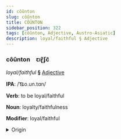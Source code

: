 ```yaml
---
id: côûnton
slug: côûnton
title: CÔÛNTON
sidebar_position: 322
tags: [côûnton, Adjective, Austro-Asiatic]
description: loyal/faithful § Adjective
---
```


### côûnton&emsp;<span kind="abugida">ꞇıɽ̃ʄc̃</span>

*loyal/faithful* **§** [Adjective](../../tags/Adjective)

**IPA**: /ˈt͡ɕo.un.tɑn/

**Verb**: to be loyal/faithful

**Noun**: loyalty/faithfulness

**Modifier**: loyal/faithful

<details>
    <summary>Origin</summary>
    Vietnamese trung thành [ʈʊwŋ͡m˧˧ tʰɛɲ˦˩]<br/>
    <em>Austro-Asiatic Language Family</em>
</details>